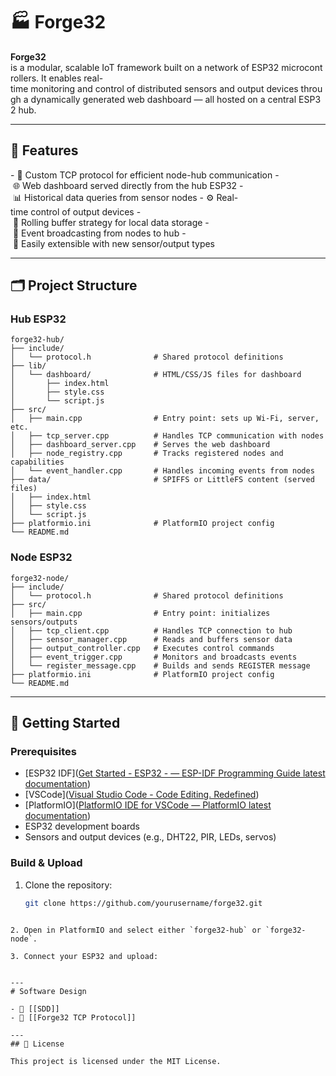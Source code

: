 # 🏭 Forge32

**Forge32** is a modular, scalable IoT framework built on a network of ESP32 microcontrollers. It enables real-time monitoring and control of distributed sensors and output devices through a dynamically generated web dashboard — all hosted on a central ESP32 hub.

---
## 📌 Features

- 📡 Custom TCP protocol for efficient node-hub communication
- 🌐 Web dashboard served directly from the hub ESP32
- 📊 Historical data queries from sensor nodes
- ⚙️ Real-time control of output devices
- 🔁 Rolling buffer strategy for local data storage
- 🔔 Event broadcasting from nodes to hub
- 🧱 Easily extensible with new sensor/output types

---
## 🗂️ Project Structure

### Hub ESP32

```
forge32-hub/
├── include/
│   └── protocol.h              # Shared protocol definitions
├── lib/
│   └── dashboard/              # HTML/CSS/JS files for dashboard
│       ├── index.html
│       ├── style.css
│       └── script.js
├── src/
│   ├── main.cpp                # Entry point: sets up Wi-Fi, server, etc.
│   ├── tcp_server.cpp          # Handles TCP communication with nodes
│   ├── dashboard_server.cpp    # Serves the web dashboard
│   ├── node_registry.cpp       # Tracks registered nodes and capabilities
│   └── event_handler.cpp       # Handles incoming events from nodes
├── data/                       # SPIFFS or LittleFS content (served files)
│   ├── index.html
│   ├── style.css
│   └── script.js
├── platformio.ini              # PlatformIO project config
└── README.md
```

### Node ESP32

```
forge32-node/
├── include/
│   └── protocol.h              # Shared protocol definitions
├── src/
│   ├── main.cpp                # Entry point: initializes sensors/outputs
│   ├── tcp_client.cpp          # Handles TCP connection to hub
│   ├── sensor_manager.cpp      # Reads and buffers sensor data
│   ├── output_controller.cpp   # Executes control commands
│   ├── event_trigger.cpp       # Monitors and broadcasts events
│   └── register_message.cpp    # Builds and sends REGISTER message
├── platformio.ini              # PlatformIO project config
└── README.md
```

---
## 🚀 Getting Started

### Prerequisites
- [ESP32 IDF]([Get Started - ESP32 - — ESP-IDF Programming Guide latest documentation](https://docs.espressif.com/projects/esp-idf/en/latest/esp32/get-started/))
- [VSCode]([Visual Studio Code - Code Editing. Redefined](https://code.visualstudio.com/))
- [PlatformIO]([PlatformIO IDE for VSCode — PlatformIO latest documentation](https://docs.platformio.org/en/latest/integration/ide/vscode.html))
- ESP32 development boards
- Sensors and output devices (e.g., DHT22, PIR, LEDs, servos)

### Build & Upload

1. Clone the repository:
   ```bash
   git clone https://github.com/yourusername/forge32.git
```

2. Open in PlatformIO and select either `forge32-hub` or `forge32-node`.
    
3. Connect your ESP32 and upload:
    

---
# Software Design

- 📘 [[SDD]]
- 📡 [[Forge32 TCP Protocol]]

---
## 📄 License

This project is licensed under the MIT License.